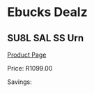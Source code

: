 
# Ebucks Dealz
## SU8L SAL SS Urn
[Product Page](https://www.ebucks.com/web/shop/productSelected.do?prodId=1214558271&catId=704985963)

Price: R1099.00

Savings: 


	